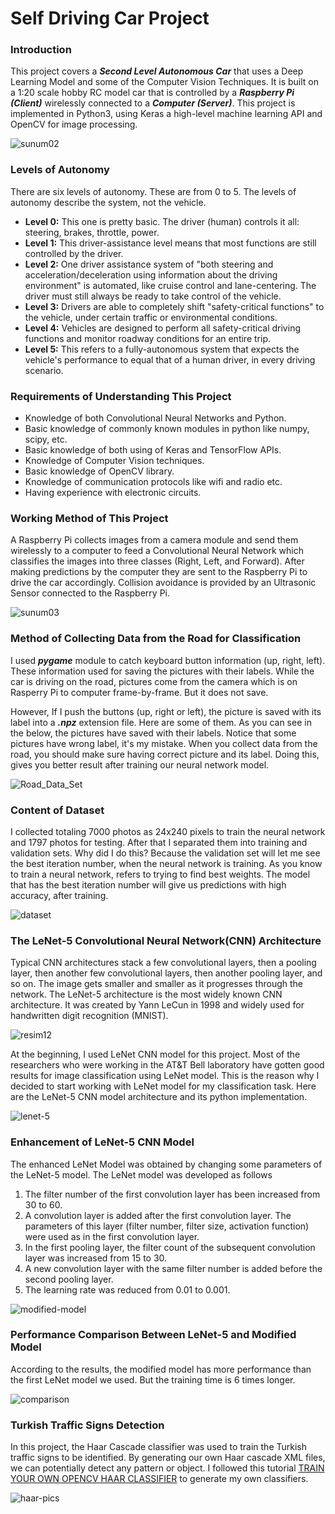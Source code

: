 # Self Driving Car Project
### Introduction
This project covers a ***Second Level Autonomous Car*** that uses a Deep Learning Model and some of the Computer Vision Techniques.
It is built on a 1:20 scale hobby RC model car that is controlled by a ***Raspberry Pi (Client)*** wirelessly connected to a ***Computer (Server)***. This project is implemented in Python3, using Keras a high-level machine learning API and OpenCV for image processing.

![sunum02](https://user-images.githubusercontent.com/18046031/62888594-4a19a380-bd48-11e9-8724-44e4e4d21731.jpeg)


### Levels of Autonomy
There are six levels of autonomy. These are from 0 to 5. The levels of autonomy describe the system, not the vehicle. 

- **Level 0:** This one is pretty basic. The driver (human) controls it all: steering, brakes, throttle, power. 
- **Level 1:** This driver-assistance level means that most functions are still controlled by the driver.
- **Level 2:** One driver assistance system of "both steering and acceleration/deceleration using information about the driving environment" is automated, like cruise control and lane-centering. The driver must still always be ready to take control of the vehicle.
- **Level 3:** Drivers are able to completely shift "safety-critical functions" to the vehicle, under certain traffic or environmental conditions.
- **Level 4:** Vehicles are designed to perform all safety-critical driving functions and monitor roadway conditions for an entire trip.
- **Level 5:** This refers to a fully-autonomous system that expects the vehicle's performance to equal that of a human driver, in every driving scenario.

### Requirements of Understanding This Project

- Knowledge of both Convolutional Neural Networks and Python.
- Basic knowledge of commonly known modules in python like numpy, scipy, etc.
- Basic knowledge of both using of Keras and TensorFlow APIs.
- Knowledge of Computer Vision techniques.
- Basic knowledge of OpenCV library.
- Knowledge of communication protocols like wifi and radio etc.
- Having experience with electronic circuits.

### Working Method of This Project

A Raspberry Pi collects images from a camera module and send them wirelessly to a computer to feed a Convolutional Neural Network which classifies the images into three classes (Right, Left, and Forward). After making predictions by the computer they are sent to the Raspberry Pi to drive the car accordingly. Collision avoidance is provided by an Ultrasonic Sensor connected to the Raspberry Pi. 

![sunum03](https://user-images.githubusercontent.com/18046031/62889499-353e0f80-bd4a-11e9-8159-9fa232b90ece.jpeg)


### Method of Collecting Data from the Road for Classification

I used ***pygame*** module to catch keyboard button information (up, right, left). These information used for saving the pictures with their labels. 
While the car is driving on the road, pictures come from the camera which is on Rasperry Pi to computer frame-by-frame. But it does not save. 

However, If I push the buttons (up, right or left), the picture is saved with its label into a ***.npz*** extension file.
Here are some of them. As you can see in the below, the pictures have saved with their labels. Notice that some pictures have wrong label, it's my mistake. When you collect data from the road, you should make sure having correct picture and its label. Doing this, gives you better result after training our neural network model.

![Road_Data_Set](https://user-images.githubusercontent.com/18046031/62891025-623ff180-bd4d-11e9-951e-9818aa28f054.png)

### Content of Dataset

I collected totaling 7000 photos as 24x240 pixels to train the neural network and 1797 photos for testing. After that I separated them into training and validation sets. Why did I do this? Because the validation set will let me see the best iteration number, when the neural network is training. As you know to train a neural network, refers to trying to find best weights. The model that has the best iteration number will give us  predictions with high accuracy, after training.

![dataset](https://user-images.githubusercontent.com/18046031/62930386-fdc07900-bdc4-11e9-8a86-6eb95185b142.JPG)

### The LeNet-5 Convolutional Neural Network(CNN) Architecture

Typical CNN architectures stack a few convolutional layers, then a pooling layer, then another few convolutional layers, then another pooling layer, and so on. The image gets smaller and smaller as it progresses through the network. The LeNet-5 architecture is the most widely known CNN architecture. It was created by Yann LeCun in 1998 and widely used for handwritten digit recognition (MNIST). 

![resim12](https://user-images.githubusercontent.com/18046031/62932049-14b49a80-bdc8-11e9-80a0-05510f3faace.PNG)

At the beginning, I used LeNet CNN model for this project. Most of the researchers who were working in the AT&T Bell laboratory have gotten good results for image classification using LeNet model. This is the reason why I decided to start working with LeNet model for my classification task. Here are the LeNet-5 CNN model architecture and its python implementation.

![lenet-5](https://user-images.githubusercontent.com/18046031/62934860-4b8daf00-bdce-11e9-8780-f8e47fe11160.JPG)

### Enhancement of LeNet-5 CNN Model

The enhanced LeNet Model was obtained by changing some parameters of the LeNet-5 model. The LeNet model was developed as follows

1. The filter number of the first convolution layer has been increased from 30 to 60.
2. A convolution layer is added  after the first convolution layer. The parameters of this layer (filter number, filter size, activation function) were used as in the first convolution layer.
3. In the first pooling layer, the filter count of the subsequent convolution layer was increased from 15 to 30.
4. A new convolution layer with the same filter number is added before the second pooling layer.
5. The learning rate was reduced from 0.01 to 0.001.

![modified-model](https://user-images.githubusercontent.com/18046031/62938045-e12d3c80-bdd6-11e9-88af-d04f884bea1f.JPG)

### Performance Comparison Between LeNet-5 and Modified Model

According to the results, the modified model has more performance than the first LeNet model we used. But the training time is 6 times longer. 

![comparison](https://user-images.githubusercontent.com/18046031/62939104-23f01400-bdd9-11e9-9198-f96b4a47e8ee.png)

### Turkish Traffic Signs Detection

In this project, the Haar Cascade classifier was used to train the Turkish traffic signs to be identified. By generating our own Haar cascade XML files, we can potentially detect any pattern or object. I followed this tutorial [TRAIN YOUR OWN OPENCV HAAR CLASSIFIER](https://coding-robin.de/2013/07/22/train-your-own-opencv-haar-classifier.html) to generate my own classifiers.

![haar-pics](https://user-images.githubusercontent.com/18046031/62944306-0fb21400-bde5-11e9-9b90-80da92b36c65.JPG)
